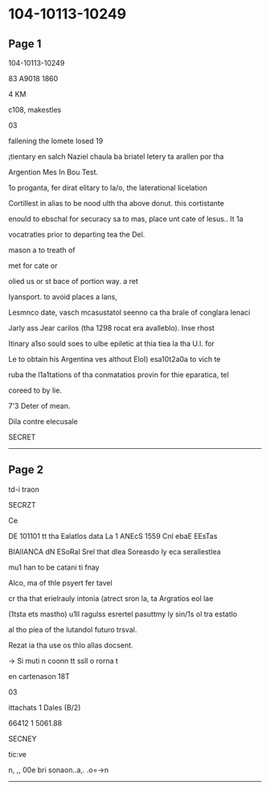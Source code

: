 # 104-10113-10249

## Page 1

104-10113-10249

83 A9018 1860

4 KM

c108, makestles

03

fallening the lomete losed 19

¡tientary en salch Naziel chaula ba briatel letery ta arallen por tha

Argention Mes In Bou Test.

1o proganta, fer dirat elitary to la/o, the laterational licelation

Cortillest in alias to be nood ulth tha above donut. this cortistante

enould to ebschal for securacy sa to mas, place unt cate of lesus.. It 1a

vocatratles prior to departing tea the Del.

mason a to treath of

met for cate or

olied us or st bace of portion way. a ret

Iyansport. to avoid places a lans,

Lesmnco date, vasch mcasustatol seenno ca tha brale of conglara lenaci

Jarly ass Jear carilos (tha 1298 rocat era avalleblo). Inse rhost

Itinary a1so sould soes to ulbe epiletic at thia tiea la tha U.l. for

Le to obtain his Argentina ves althout EloI) esa10t2a0a to vich te

ruba the l1a1tations of tha conmatatios provin for thie eparatica, tel

coreed to by lie.

7'3 Deter of mean.

Dila contre elecusale

SECRET

---

## Page 2

td-i traon

SECRZT

Ce

DE 101101 tt tha Ealatlos data La 1 ANEcS 1559 Cnl ebaE EEsTas

BIAlIANCA dN ESoRal Srel that dlea Soreasdo ly eca serallestlea

mu1 han to be catani ti fnay

Alco, ma of thle psyert fer tavel

cr tha that erielrauly intonia (atrect sron la, ta Argratios eol lae

(1tsta ets mastho) u1ll ragulss esrertel pasuttmy ly sin/1s ol tra estatlo

al tho píea of the lutandol futuro trsval.

Rezat ia tha use os thlo allas docsent.

→ Si muti n coonn tt ssll o rorna t

en cartenason 18T

03

ittachats 1 Dales (B/2)

66412 1 5061.88

SECNEY

tic:ve

n, ,, 00e bri sonaon..a,. .o=→n

---

